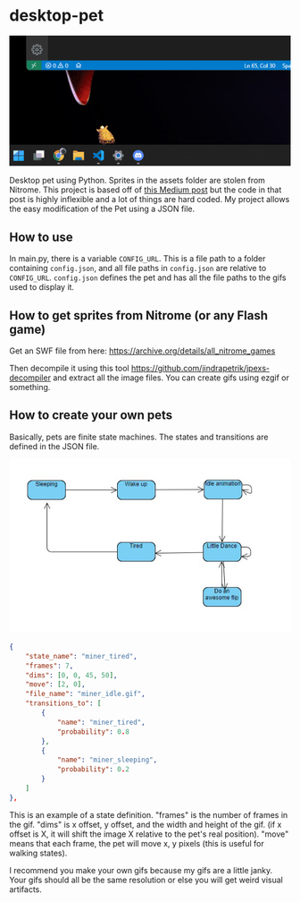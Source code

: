 # desktop-pet

![demo](click.gif)

Desktop pet using Python. Sprites in the assets folder are stolen from Nitrome. This project is based off of [this Medium post](https://medium.com/analytics-vidhya/create-your-own-desktop-pet-with-python-5b369be18868) but the code in that post is highly inflexible and a lot of things are hard coded. My project allows the easy modification of the Pet using a JSON file.

## How to use

In main.py, there is a variable `CONFIG_URL`. This is a file path to a folder containing `config.json`, and all file paths in `config.json` are relative to `CONFIG_URL`. `config.json` defines the pet and has all the file paths to the gifs used to display it.

## How to get sprites from Nitrome (or any Flash game)

Get an SWF file from here:
https://archive.org/details/all_nitrome_games

Then decompile it using this tool
https://github.com/jindrapetrik/jpexs-decompiler
and extract all the image files. You can create gifs using ezgif or something.

## How to create your own pets

Basically, pets are finite state machines. The states and transitions are defined in the JSON file.

![FSM Diagram](fsm.jpg)

```json
{
    "state_name": "miner_tired",
    "frames": 7,
    "dims": [0, 0, 45, 50],
    "move": [2, 0],
    "file_name": "miner_idle.gif",
    "transitions_to": [
        {
            "name": "miner_tired",
            "probability": 0.8
        },
        {
            "name": "miner_sleeping",
            "probability": 0.2
        }
    ]
},
```

This is an example of a state definition.
"frames" is the number of frames in the gif.
"dims" is x offset, y offset, and the width and height of the gif. (if x offset is X, it will shift the image X relative to the pet's real position).
"move" means that each frame, the pet will move x, y pixels (this is useful for walking states).

I recommend you make your own gifs because my gifs are a little janky. Your gifs should all be the same resolution or else you will get weird visual artifacts.
